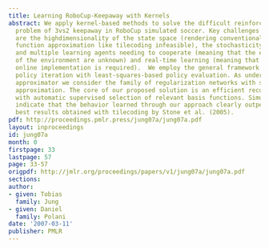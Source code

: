 ```yaml
---
title: Learning RoboCup-Keepaway with Kernels
abstract: We apply kernel-based methods to solve the difficult reinforcement learning
  problem of 3vs2 keepaway in RoboCup simulated soccer. Key challenges in keepaway
  are the highdimensionality of the state space (rendering conventional discretization-based
  function approximation like tilecoding infeasible), the stochasticity due to noise
  and multiple learning agents needing to cooperate (meaning that the exact dynamics
  of the environment are unknown) and real-time learning (meaning that an efficient
  online implementation is required).  We employ the general framework of approximate
  policy iteration with least-squares-based policy evaluation. As underlying function
  approximator we consider the family of regularization networks with subset of regressors
  approximation. The core of our proposed solution is an efficient recursive implementation
  with automatic supervised selection of relevant basis functions. Simulation results
  indicate that the behavior learned through our approach clearly outperforms the
  best results obtained with tilecoding by Stone et al. (2005).
pdf: http://proceedings.pmlr.press/jung07a/jung07a.pdf
layout: inproceedings
id: jung07a
month: 0
firstpage: 33
lastpage: 57
page: 33-57
origpdf: http://jmlr.org/proceedings/papers/v1/jung07a/jung07a.pdf
sections: 
author:
- given: Tobias
  family: Jung
- given: Daniel
  family: Polani
date: '2007-03-11'
publisher: PMLR
---
```

